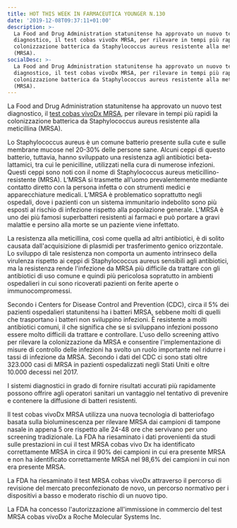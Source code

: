 ```yaml
---
title: HOT THIS WEEK IN FARMACEUTICA YOUNGER N.130
date: '2019-12-08T09:37:11+01:00'
description: >-
  La Food and Drug Administration statunitense ha approvato un nuovo test
  diagnostico, il test cobas vivoDx MRSA, per rilevare in tempi più rapidi la
  colonizzazione batterica da Staphylococcus aureus resistente alla meticillina
  (MRSA). 
socialDesc: >-
  La Food and Drug Administration statunitense ha approvato un nuovo test
  diagnostico, il test cobas vivoDx MRSA, per rilevare in tempi più rapidi la
  colonizzazione batterica da Staphylococcus aureus resistente alla meticillina
  (MRSA).
---
```

La Food and Drug Administration statunitense ha approvato un nuovo test diagnostico, il [test cobas vivoDx MRSA](https://www.fda.gov/news-events/press-announcements/fda-authorizes-marketing-diagnostic-test-uses-novel-technology-detect-mrsa-bacteria), per rilevare in tempi più rapidi la colonizzazione batterica da Staphylococcus aureus resistente alla meticillina (MRSA). 

Lo Staphylococcus aureus è un comune batterio presente sulla cute e sulle membrane mucose nel 20-30% delle persone sane. Alcuni ceppi di questo batterio, tuttavia, hanno sviluppato una resistenza agli antibiotici beta-lattamici, tra cui le penicilline, utilizzati nella cura di numerose infezioni. Questi ceppi sono noti con il nome di Staphylococcus aureus meticillino-resistente (MRSA). L’MRSA si trasmette all’uomo prevalentemente mediante contatto diretto con la persona infetta o con strumenti medici e apparecchiature medicali. L’MRSA è problematico soprattutto negli ospedali, dove i pazienti con un sistema immunitario indebolito sono più esposti al rischio di infezione rispetto alla popolazione generale. L'MRSA è uno dei più famosi superbatteri resistenti ai farmaci e può portare a gravi malattie e persino alla morte se un paziente viene infettato.

La resistenza alla meticillina, così come quella ad altri antibiotici, è di solito causata dall'acquisizione di plasmidi per trasferimento genico orizzontale. Lo sviluppo di tale resistenza non comporta un aumento intrinseco della virulenza rispetto ai ceppi di Staphylococcus aureus sensibili agli antibiotici, ma la resistenza rende l'infezione da MRSA più difficile da trattare con gli antibiotici di uso comune e quindi più pericolosa sopratutto in ambienti ospedalieri in cui sono ricoverati pazienti on ferite aperte o immunocompromessi.

Secondo i Centers for Disease Control and Prevention (CDC), circa il 5% dei pazienti ospedalieri statunitensi ha i batteri MRSA, sebbene molti di quelli che trasportano i batteri non sviluppino infezioni. È resistente a molti antibiotici comuni, il che significa che se si sviluppano infezioni possono essere molto difficili da trattare e controllare. L'uso dello screening attivo per rilevare la colonizzazione da MRSA e consentire l'implementazione di misure di controllo delle infezioni ha svolto un ruolo importante nel ridurre i tassi di infezione da MRSA. Secondo i dati del CDC ci sono stati oltre 323.000 casi di MRSA in pazienti ospedalizzati negli Stati Uniti e oltre 10.000 decessi nel 2017.

I sistemi diagnostici in grado di fornire risultati accurati più rapidamente possono offrire agli operatori sanitari un vantaggio nel tentativo di prevenire e contenere la diffusione di batteri resistenti. 

Il test cobas vivoDx MRSA utilizza una nuova tecnologia di batteriofago basata sulla bioluminescenza per rilevare MRSA dai campioni di tampone nasale in appena 5 ore rispetto alle 24-48 ore che servivano per uno screening tradizionale. La FDA ha riesaminato i dati provenienti da studi sulle prestazioni in cui il test MRSA cobas vivo Dx ha identificato correttamente MRSA in circa il 90% dei campioni in cui era presente MRSA e non ha identificato correttamente MRSA nel 98,6% dei campioni in cui non era presente MRSA.

La FDA ha riesaminato il test MRSA cobas vivoDx attraverso il percorso di revisione del mercato preconfezionato de novo, un percorso normativo per i dispositivi a basso e moderato rischio di un nuovo tipo. 

La FDA ha concesso l'autorizzazione all'immissione in commercio del test MRSA cobas vivoDx a Roche Molecular Systems Inc.
